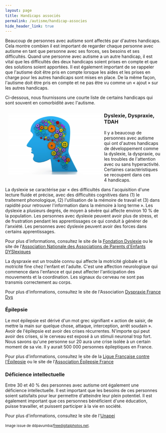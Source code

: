 ```yaml
---
layout: page
title: Handicaps associés
permalink: /autisme/handicap-associes
hide_header_link: true
---
```

Beaucoup de personnes avec autisme sont affectés par d'autres handicaps.
Cela montre combien il est important de regarder chaque personne avec autisme
en tant que personne avec ses forces, ses besoins et ses difficultés.
Quand une personne avec autisme a un autre handicap, il est vital que les difficultés
des deux handicaps soient prises en compte et que des solutions soient apportées.
Il est également important de se rappeler que l'autisme doit être pris en compte
lorsque les aides et les prises en charge pour les autres handicaps sont mises en place.
De la même façon, l'autisme doit être pris en compte et ne pas être vu comme un
«&nbsp;ajout&nbsp;» sur les autres handicaps.

Ci-dessous, nous fournissons une courte liste de certains handicaps qui sont souvent
en comorbidité avec l'autisme.

<img src="/assets/pages/autisme/handicaps-associes/ID-100185923.jpg" style="float:left; padding: 10px;" alt="ID-100185923" width="300" />

### Dyslexie, Dyspraxie, TDAH

Il y a beaucoup de personnes avec autisme qui ont d'autres handicaps de développement
comme la dyslexie, la dyspraxie, ou les troubles de l'attention avec ou sans hyperactivité.
Certaines caractéristiques se recoupent dans ces 4 handicaps.

La dyslexie se caractérise par «&nbsp;des difficultés dans l'acquisition d'une lecture fluide et précise, avec des difficultés cognitives dans (1) le traitement phonologique, (2) l'utilisation de la mémoire de travail et (3) dans rapidité pour retrouver l'information dans la mémoire à long terme&nbsp;».
Les dyslexie a plusieurs degrés, de moyen à sévère qui affecte environ 10&nbsp;% de la population.
Les personnes avec dyslexie peuvent avoir plus de stress, et de frustration pendant les apprentissages ce qui conduit à générer de l'anxiété.
Les personnes avec dyslexie peuvent avoir des forces dans certains apprentissages.

Pour plus d'informations, consultez le site de la [Fondation Dyslexie](http://www.fondation-dyslexie.org) ou le site de l'[Association Nationale des Associations de Parents d'Enfants DYSlexiques](http://www.apedys.org/dyslexie/index.php?op=edito)


La dyspraxie est un trouble connu qui affecte la motricité globale et la motricité fine chez l'enfant et l'adulte.
C'est une affection neurologique qui commence dans l'enfance et qui peut affecter l'anticipation des mouvements et la coordination. Les signaux du cerveau ne sont pas transmis correctement au corps.

Pour plus d'informations, consultez le site de l'Association [Dyspraxie France Dys](http://www.dyspraxies.fr/)

### Épilepsie
Le mot épilepsie est dérivé d'un mot grec signifiant «&nbsp;action de saisir, de mettre la main sur quelque chose, attaque, interception, arrêt soudain&nbsp;».
Avoir de l'épilepsie est avoir des crises récurrentes. N'importe qui peut avoir des crises, si le cerveau est exposé à un stimuli neuronal trop fort.
Nous savons qu'une personne sur 20 aura une crise isolée à un certain moment de sa vie.
Il y aurait 500 000 personnes épileptiques en France.

Pour plus d'informations, consultez le site de la [Ligue Française contre l'Épilepsie](http://www.lfce.fr/Ligue-Francaise-contre-l-Epilepsie-LFCE_a101.html) ou le site de l'[Association Épilepsie France](http://www.epilepsie-france.com/lepilepsie/maladie/en-quelques-mots.html)

### Déficience intellectuelle

Entre 30 et 40&nbsp;% des personnes avec autisme ont également une déficience intellectuelle.
Il est important que les besoins de ces personnes soient satisfaits pour leur permettre d'atteindre leur plein potentiel.
Il est également important que ces personnes bénéficient d'une éducation, puisse travailler, et puissent participer à la vie en société.

Pour plus d'informations, consultez le site de l'[Unapei](http://www.unapei.org/)

<small>Image issue de ddpavumba/<a href="http://www.freedigitalphotos.net">freedigitalphotos.net</a>.</small>

